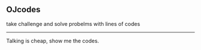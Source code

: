 OJcodes
---

take challenge and solve probelms with lines of codes








---
Talking is cheap, show me the codes.

